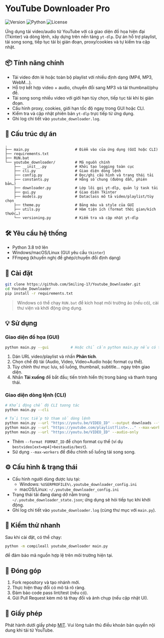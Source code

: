 # YouTube Downloader Pro

![Version](https://img.shields.io/badge/version-2.0.0-blue.svg)
![Python](https://img.shields.io/badge/python-3.8%2B-green.svg)
![License](https://img.shields.io/badge/license-MIT-yellow.svg)

Ứng dụng tải video/audio từ YouTube với cả giao diện đồ họa hiện đại (Tkinter) và dòng lệnh, xây dựng trên nền tảng `yt-dlp`. Dự án hỗ trợ playlist, tải song song, tiếp tục tải bị gián đoạn, proxy/cookies và tự kiểm tra cập nhật.

## 📦 Tính năng chính

- Tải video đơn lẻ hoặc toàn bộ playlist với nhiều định dạng (MP4, MP3, WebM…).
- Hỗ trợ kết hợp video + audio, chuyển đổi sang MP3 và tải thumbnail/phụ đề.
- Tải song song nhiều video với giới hạn tùy chọn, tiếp tục tải khi bị gián đoạn.
- Cấu hình proxy, cookies, giới hạn tốc độ ngay trong GUI hoặc CLI.
- Kiểm tra và cập nhật phiên bản `yt-dlp` trực tiếp từ ứng dụng.
- Ghi log chi tiết vào `youtube_downloader.log`.

## 🧱 Cấu trúc dự án

```
.
├── main.py                     # Điểm vào của ứng dụng (GUI hoặc CLI)
├── requirements.txt
├── RUN.bat
└── youtube_downloader/         # Mã nguồn chính
    ├── __init__.py             # Khởi tạo logging toàn cục
    ├── cli.py                  # Giao diện dòng lệnh
    ├── config.py               # Đọc/ghi cấu hình và trạng thái tải
    ├── constants.py            # Hằng số chung (đường dẫn, phiên bản…)
    ├── downloader.py           # Lớp lõi gọi yt-dlp, quản lý task tải
    ├── gui.py                  # Giao diện Tkinter
    ├── models.py               # Dataclass mô tả video/playlist/tùy chọn
    ├── theme.py                # Bảng màu và style của GUI
    ├── utils.py                # Hàm tiện ích (format thời gian/kích thước…)
    └── versioning.py           # Kiểm tra và cập nhật yt-dlp
```

## 🛠️ Yêu cầu hệ thống

- Python 3.8 trở lên
- Windows/macOS/Linux (GUI yêu cầu `tkinter`)
- FFmpeg (khuyến nghị để ghép/chuyển đổi định dạng)

## 🚀 Cài đặt

```bash
git clone https://github.com/Smiling-17/Youtube_Downloader.git
cd Youtube_Downloader
pip install -r requirements.txt
```

> Windows có thể chạy `RUN.bat` để kích hoạt môi trường ảo (nếu có), cài thư viện và khởi động ứng dụng.

## 💡 Sử dụng

### Giao diện đồ họa (GUI)

```bash
python main.py --gui          # Hoặc chỉ cần python main.py nếu có tkinter
```

1. Dán URL video/playlist và nhấn **Phân tích**.
2. Chọn chế độ tải (Audio, Video, Video+Audio hoặc format cụ thể).
3. Tùy chỉnh thư mục lưu, số luồng, thumbnail, subtitle… ngay trên giao diện.
4. Nhấn **Tải xuống** để bắt đầu; tiến trình hiển thị trong bảng và thanh trạng thái.

### Giao diện dòng lệnh (CLI)

```bash
# Khởi động chế độ CLI tương tác
python main.py --cli

# Tải trực tiếp từ tham số dòng lệnh
python main.py --url "https://youtu.be/VIDEO_ID" --output downloads --format best
python main.py --url "https://youtube.com/playlist?list=..." --max-workers 4
python main.py --url "https://youtu.be/VIDEO_ID" --audio-only
```

- Thêm `--format FORMAT_ID` để chọn format cụ thể (ví dụ `bestvideo[ext=mp4]+bestaudio/best`).
- Sử dụng `--max-workers` để điều chỉnh số luồng tải song song.

## ⚙️ Cấu hình & trạng thái

- Cấu hình người dùng được lưu tại:
  - Windows: `%USERPROFILE%\.youtube_downloader_config.ini`
  - macOS/Linux: `~/.youtube_downloader_config.ini`
- Trạng thái tải đang dang dở nằm trong `~/.youtube_downloader_state.json`; ứng dụng sẽ hỏi tiếp tục khi khởi động.
- Ghi log chi tiết vào `youtube_downloader.log` (cùng thư mục với `main.py`).

## 🧪 Kiểm thử nhanh

Sau khi cài đặt, có thể chạy:

```bash
python -m compileall youtube_downloader main.py
```

để đảm bảo mã nguồn hợp lệ trên môi trường hiện tại.

## 🤝 Đóng góp

1. Fork repository và tạo nhánh mới.
2. Thực hiện thay đổi có mô tả rõ ràng.
3. Đảm bảo code pass lint/test (nếu có).
4. Gửi Pull Request kèm mô tả thay đổi và ảnh chụp (nếu cập nhật UI).

## 📄 Giấy phép

Phát hành dưới giấy phép [MIT](LICENSE). Vui lòng tuân thủ điều khoản bản quyền nội dung khi tải từ YouTube.
